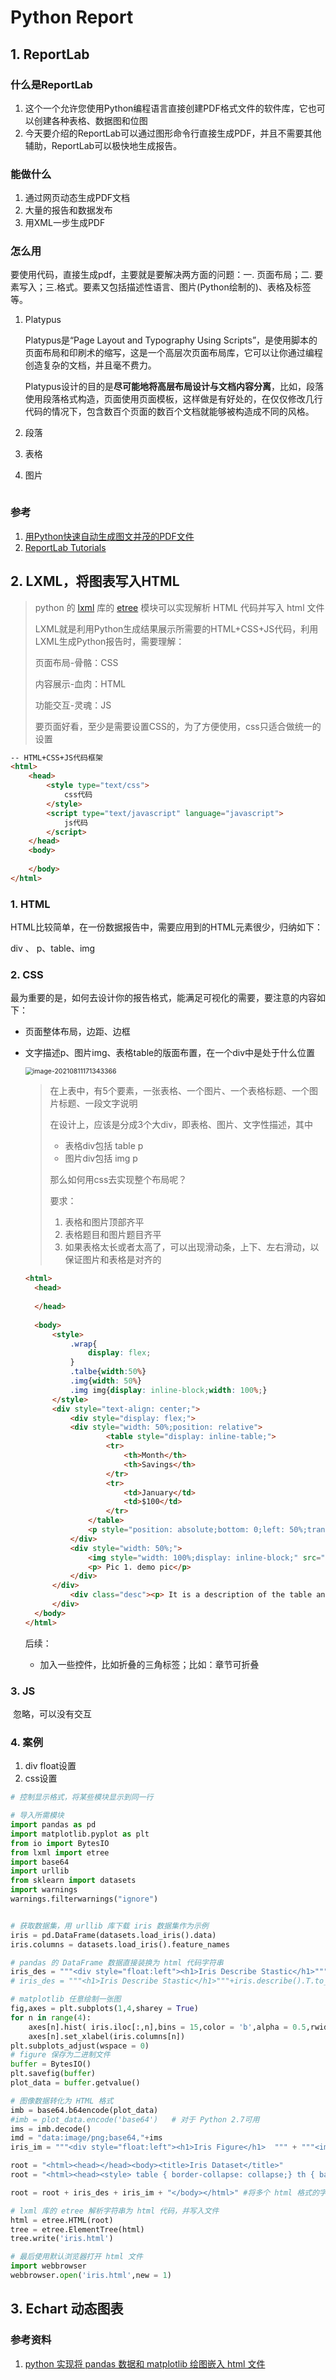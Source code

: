 # Python Report

## 1. ReportLab

### 什么是ReportLab

1. 这个一个允许您使用Python编程语言直接创建PDF格式文件的软件库，它也可以创建各种表格、数据图和位图
2. 今天要介绍的ReportLab可以通过图形命令行直接生成PDF，并且不需要其他辅助，ReportLab可以极快地生成报告。

### 能做什么

1. 通过网页动态生成PDF文档
2. 大量的报告和数据发布
3. 用XML一步生成PDF

### 怎么用

  要使用代码，直接生成pdf，主要就是要解决两方面的问题：一. 页面布局；二. 要素写入；三.格式。要素又包括描述性语言、图片(Python绘制的)、表格及标签等。

1. Platypus

   Platypus是“Page Layout and Typography Using Scripts”，是使用脚本的页面布局和印刷术的缩写，这是一个高层次页面布局库，它可以让你通过编程创造复杂的文档，并且毫不费力。

   Platypus设计的目的是**尽可能地将高层布局设计与文档内容分离**，比如，段落使用段落格式构造，页面使用页面模板，这样做是有好处的，在仅仅修改几行代码的情况下，包含数百个页面的数百个文档就能够被构造成不同的风格。

2. 段落

3. 表格

4. 图片

```python

```

### 参考

1. [用Python快速自动生成图文并茂的PDF文件](https://zhuanlan.zhihu.com/p/318390273)
2. [ReportLab Tutorials](https://www.reportlab.com/documentation/tutorial/)

## 2. LXML，将图表写入HTML

> python 的 [lxml](http://lxml.de/index.html) 库的 [etree](http://lxml.de/tutorial.html) 模块可以实现解析 HTML 代码并写入 html 文件
>
> LXML就是利用Python生成结果展示所需要的HTML+CSS+JS代码，利用LXML生成Python报告时，需要理解：
>
> 页面布局-骨骼：CSS
>
> 内容展示-血肉：HTML
>
> 功能交互-灵魂：JS
>
> 要页面好看，至少是需要设置CSS的，为了方便使用，css只适合做统一的设置

```html
-- HTML+CSS+JS代码框架
<html>
    <head>
        <style type="text/css">
            css代码
        </style>
        <script type="text/javascript" language="javascript">
            js代码
        </script>
    </head>
    <body>
        
    </body>
</html>
```

### 1. HTML

HTML比较简单，在一份数据报告中，需要应用到的HTML元素很少，归纳如下：

div 、 p、table、img

### 2. CSS

最为重要的是，如何去设计你的报告格式，能满足可视化的需要，要注意的内容如下：

- 页面整体布局，边距、边框

- 文字描述p、图片img、表格table的版面布置，在一个div中是处于什么位置

  <img src="E:\notebooks\2.python\0. 资料\0.pic\css-layout.jpg" alt="image-20210811171343366" style="zoom:75%;" />

  > 在上表中，有5个要素，一张表格、一个图片、一个表格标题、一个图片标题、一段文字说明
  >
  > 在设计上，应该是分成3个大div，即表格、图片、文字性描述，其中
  >
  > - 表格div包括 table p
  > - 图片div包括 img p
  >
  > 那么如何用css去实现整个布局呢？
  >
  > 要求：
  >
  > 1. 表格和图片顶部齐平
  > 2. 表格题目和图片题目齐平
  > 3. 如果表格太长或者太高了，可以出现滑动条，上下、左右滑动，以保证图片和表格是对齐的

  ```html
  <html>
  	<head>
  		
  	</head>
  	
  	<body>
  		<style>
  			.wrap{
  				display: flex;
  			}
  			.talbe{width:50%}
  			.img{width: 50%}
  			.img img{display: inline-block;width: 100%;}
  		</style>
  		<div style="text-align: center;">
  			<div style="display: flex;">
  			<div style="width: 50%;position: relative">
  					<table style="display: inline-table;">
  					<tr>
  					    <th>Month</th>
  					    <th>Savings</th>
  					</tr>
  					<tr>
  					    <td>January</td>
  					    <td>$100</td>
  					</tr>
  				</table>
  				<p style="position: absolute;bottom: 0;left: 50%;transform: translateX(-50%);"> Table 1. demo table</p>
  			</div>
  			<div style="width: 50%;">
  				<img style="width: 100%;display: inline-block;" src="https://images.pexels.com/photos/6070351/pexels-photo-6070351.jpeg?auto=compress&cs=tinysrgb&dpr=2&w=500">
  				<p> Pic 1. demo pic</p>
  			</div>
  		</div>
  			<div class="desc"><p> It is a description of the table and pic above</p></div>
  		</div>
  	</body>
  </html>
  ```

  后续：

  	- 加入一些控件，比如折叠的三角标签；比如：章节可折叠

### 3. JS

​        忽略，可以没有交互

### 4. 案例

1. div float设置
2. css设置

```python
# 控制显示格式，将某些模块显示到同一行

# 导入所需模块
import pandas as pd
import matplotlib.pyplot as plt
from io import BytesIO
from lxml import etree
import base64
import urllib
from sklearn import datasets
import warnings
warnings.filterwarnings("ignore")


# 获取数据集，用 urllib 库下载 iris 数据集作为示例
iris = pd.DataFrame(datasets.load_iris().data)
iris.columns = datasets.load_iris().feature_names

# pandas 的 DataFrame 数据直接装换为 html 代码字符串
iris_des = """<div style="float:left"><h1>Iris Describe Stastic</h1>"""+iris.describe().T.to_html()+"</div>"
# iris_des = """<h1>Iris Describe Stastic</h1>"""+iris.describe().T.to_html()

# matplotlib 任意绘制一张图
fig,axes = plt.subplots(1,4,sharey = True)
for n in range(4):
    axes[n].hist( iris.iloc[:,n],bins = 15,color = 'b',alpha = 0.5,rwidth= 0.8 )
    axes[n].set_xlabel(iris.columns[n])
plt.subplots_adjust(wspace = 0)
# figure 保存为二进制文件
buffer = BytesIO()
plt.savefig(buffer)  
plot_data = buffer.getvalue()

# 图像数据转化为 HTML 格式
imb = base64.b64encode(plot_data)  
#imb = plot_data.encode('base64')   # 对于 Python 2.7可用 
ims = imb.decode()
imd = "data:image/png;base64,"+ims
iris_im = """<div style="float:left"><h1>Iris Figure</h1>  """ + """<img src="%s"></div>""" % imd   

root = "<html><head></head><body><title>Iris Dataset</title>"
root = "<html><head><style> table { border-collapse: collapse;} th { background-color: #4CAF50;  color: white;} </style></head><body><title>Iris Dataset</title>" # 在style中设置格式

root = root + iris_des + iris_im + "</body></html>" #将多个 html 格式的字符串连接起来

# lxml 库的 etree 解析字符串为 html 代码，并写入文件
html = etree.HTML(root)
tree = etree.ElementTree(html)
tree.write('iris.html')

# 最后使用默认浏览器打开 html 文件
import webbrowser
webbrowser.open('iris.html',new = 1)
```

## 3. Echart 动态图表

### 参考资料

1. [python 实现将 pandas 数据和 matplotlib 绘图嵌入 html 文件](https://xinancsd.github.io/Python/imgEmbed2Html.html)

